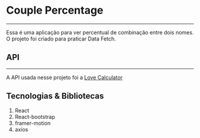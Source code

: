 # Couple Percentage
---
Essa é uma aplicação para ver percentual de combinação entre dois nomes. O projeto foi criado para praticar Data Fetch.

## API
---
A API usada nesse projeto foi a [Love Calculator](https://rapidapi.com/ajith/api/love-calculator/)

## Tecnologias & Bibliotecas

1. React
2. React-bootstrap
3. framer-motion
4. axios
